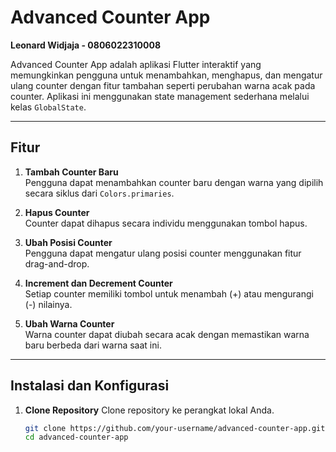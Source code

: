 # Advanced Counter App

**Leonard Widjaja - 0806022310008**  


Advanced Counter App adalah aplikasi Flutter interaktif yang memungkinkan pengguna untuk menambahkan, menghapus, dan mengatur ulang counter dengan fitur tambahan seperti perubahan warna acak pada counter. Aplikasi ini menggunakan state management sederhana melalui kelas `GlobalState`.

---

## Fitur

1. **Tambah Counter Baru**  
   Pengguna dapat menambahkan counter baru dengan warna yang dipilih secara siklus dari `Colors.primaries`.

2. **Hapus Counter**  
   Counter dapat dihapus secara individu menggunakan tombol hapus.

3. **Ubah Posisi Counter**  
   Pengguna dapat mengatur ulang posisi counter menggunakan fitur drag-and-drop.

4. **Increment dan Decrement Counter**  
   Setiap counter memiliki tombol untuk menambah (+) atau mengurangi (-) nilainya.

5. **Ubah Warna Counter**  
   Warna counter dapat diubah secara acak dengan memastikan warna baru berbeda dari warna saat ini.

---

## Instalasi dan Konfigurasi

1. **Clone Repository**
   Clone repository ke perangkat lokal Anda.
   ```bash
   git clone https://github.com/your-username/advanced-counter-app.git
   cd advanced-counter-app
